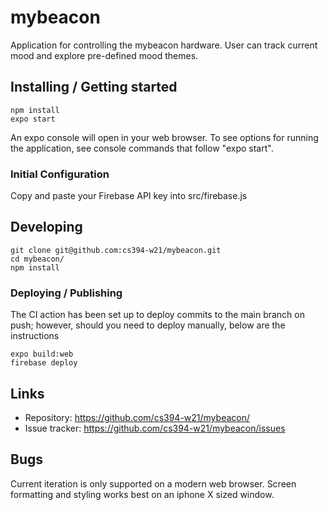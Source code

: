 # mybeacon

Application for controlling the mybeacon hardware.
User can track current mood and explore pre-defined mood themes.

## Installing / Getting started

```shell
npm install 
expo start
```

An expo console will open in your web browser. To see options for running the application, see console commands that follow "expo start".

### Initial Configuration

Copy and paste your Firebase API key into src/firebase.js

## Developing

```shell
git clone git@github.com:cs394-w21/mybeacon.git
cd mybeacon/
npm install
```

### Deploying / Publishing

The CI action has been set up to deploy commits to the main branch on push; however, should you need to deploy manually, below are the instructions
```shell
expo build:web
firebase deploy
```

## Links

- Repository: https://github.com/cs394-w21/mybeacon/
- Issue tracker: https://github.com/cs394-w21/mybeacon/issues

## Bugs
Current iteration is only supported on a modern web browser.
Screen formatting and styling works best on an iphone X sized window.
